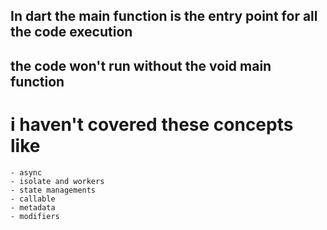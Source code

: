 ## In dart the main function is the entry point for all the code execution 

## the code won't run without the void main function 



# i haven't covered these concepts like 
    - async 
    - isolate and workers
    - state managements
    - callable
    - metadata
    - modifiers
